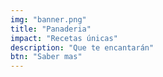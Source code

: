 ```yaml
---
img: "banner.png"
title: "Panaderia"
impact: "Recetas únicas"
description: "Que te encantarán"
btn: "Saber mas"
---
```

